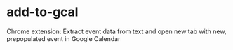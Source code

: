 # add-to-gcal
Chrome extension: Extract event data from text and open new tab with new, prepopulated event in Google Calendar
